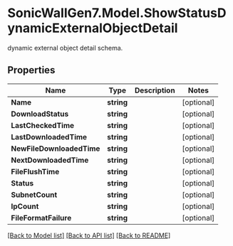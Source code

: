 # SonicWallGen7.Model.ShowStatusDynamicExternalObjectDetail
dynamic external object detail schema.

## Properties

Name | Type | Description | Notes
------------ | ------------- | ------------- | -------------
**Name** | **string** |  | [optional] 
**DownloadStatus** | **string** |  | [optional] 
**LastCheckedTime** | **string** |  | [optional] 
**LastDownloadedTime** | **string** |  | [optional] 
**NewFileDownloadedTime** | **string** |  | [optional] 
**NextDownloadedTime** | **string** |  | [optional] 
**FileFlushTime** | **string** |  | [optional] 
**Status** | **string** |  | [optional] 
**SubnetCount** | **string** |  | [optional] 
**IpCount** | **string** |  | [optional] 
**FileFormatFailure** | **string** |  | [optional] 

[[Back to Model list]](../README.md#documentation-for-models) [[Back to API list]](../README.md#documentation-for-api-endpoints) [[Back to README]](../README.md)

